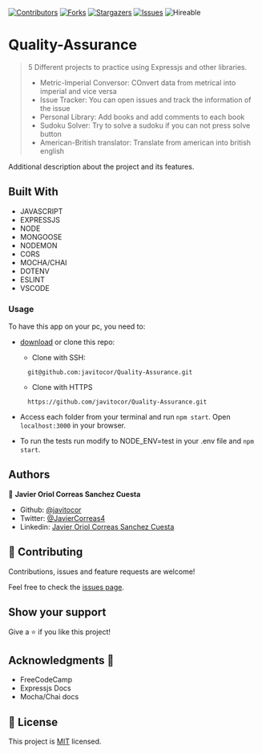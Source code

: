 <!--
*** Thanks for checking out this README Template. If you have a suggestion that would
*** make this better, please fork the repo and create a pull request or simply open
*** an issue with the tag "enhancement".
*** Thanks again! Now go create something AMAZING! :D
-->

<!-- PROJECT SHIELDS -->
<!--
*** I'm using markdown "reference style" links for readability.
*** Reference links are enclosed in brackets [ ] instead of parentheses ( ).
*** See the bottom of this document for the declaration of the reference variables
*** for contributors-url, forks-url, etc. This is an optional, concise syntax you may use.
*** https://www.markdownguide.org/basic-syntax/#reference-style-links
-->
[![Contributors][contributors-shield]][contributors-url] 
[![Forks][forks-shield]][forks-url] 
[![Stargazers][stars-shield]][stars-url] 
[![Issues][issues-shield]][issues-url] 
![Hireable](https://cdn.rawgit.com/hiendv/hireable/master/styles/default/yes.svg) 

# Quality-Assurance

>  5 Different projects to practice using Expressjs and other libraries.
  > - Metric-Imperial Conversor: COnvert data from metrical into imperial and vice versa
  > - Issue Tracker: You can open issues and track the information of the issue
  > - Personal Library: Add books and add comments to each book
  > - Sudoku Solver: Try to solve a sudoku if you can not press solve button
  > - American-British translator: Translate from american into british english

Additional description about the project and its features.

## Built With

- JAVASCRIPT
- EXPRESSJS
- NODE
- MONGOOSE
- NODEMON
- CORS
- MOCHA/CHAI
- DOTENV
- ESLINT
- VSCODE

### Usage
To have this app on your pc, you need to:
* [download](https://github.com/javitocor/Quality-Assurance/archive/development.zip) or clone this repo:
  - Clone with SSH:
  ```
    git@github.com:javitocor/Quality-Assurance.git
  ```
  - Clone with HTTPS
  ```
    https://github.com/javitocor/Quality-Assurance.git
  ```

* Access each folder from your terminal and run `npm start`. Open `localhost:3000` in your browser.
* To run the tests run modify to NODE_ENV=test in your .env file and `npm start`.

## Authors

👤 **Javier Oriol Correas Sanchez Cuesta**

- Github: [@javitocor](https://github.com/javitocor) 
- Twitter: [@JavierCorreas4](https://twitter.com/JavierCorreas4) 
- Linkedin: [Javier Oriol Correas Sanchez Cuesta](https://www.linkedin.com/in/javier-correas-sanchez-cuesta-15289482/) 

## 🤝 Contributing

Contributions, issues and feature requests are welcome!

Feel free to check the [issues page](https://github.com/javitocor/Quality-Assurance/issues).

## Show your support

Give a ⭐️ if you like this project!

## Acknowledgments 🚀

- FreeCodeCamp
- Expressjs Docs
- Mocha/Chai docs

## 📝 License

This project is [MIT](lic.url) licensed.

<!-- MARKDOWN LINKS & IMAGES -->
<!-- https://www.markdownguide.org/basic-syntax/#reference-style-links -->
[contributors-shield]: https://img.shields.io/github/contributors/javitocor/Quality-Assurance.svg?style=flat-square
[contributors-url]: https://github.com/javitocor/Quality-Assurance/graphs/contributors
[forks-shield]: https://img.shields.io/github/forks/javitocor/Quality-Assurance.svg?style=flat-square
[forks-url]: https://github.com/javitocor/Quality-Assurance/network/members
[stars-shield]: https://img.shields.io/github/stars/javitocor/Quality-Assurance.svg?style=flat-square
[stars-url]: https://github.com/javitocor/Quality-Assurance/stargazers
[issues-shield]: https://img.shields.io/github/issues/javitocor/Quality-Assurance.svg?style=flat-square
[issues-url]: https://github.com/javitocor/Quality-Assurance/issues